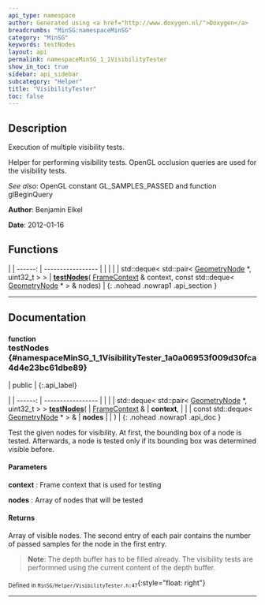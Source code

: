 ```yaml
---
api_type: namespace
author: Generated using <a href="http://www.doxygen.nl/">Doxygen</a>
breadcrumbs: "MinSG:namespaceMinSG"
category: "MinSG"
keywords: testNodes
layout: api
permalink: namespaceMinSG_1_1VisibilityTester
show_in_toc: true
sidebar: api_sidebar
subcategory: "Helper"
title: "VisibilityTester"
toc: false
---
```


## Description

Execution of multiple visibility tests.

Helper for performing visibility tests. OpenGL occlusion queries are used for the visibility tests.



*See also*: OpenGL constant GL_SAMPLES_PASSED and function glBeginQuery



**Author**: Benjamin Eikel



**Date**: 2012-01-16





## Functions

|
| ------: | ----------------- |
|  | |
| std::deque< std::pair< [GeometryNode](classMinSG_1_1GeometryNode) *, uint32_t > > | **[testNodes](#namespaceMinSG_1_1VisibilityTester_1a0a06953f009d30fca4d4e23bc61dbe89)**( [FrameContext](classMinSG_1_1FrameContext) & context, const std::deque< [GeometryNode](classMinSG_1_1GeometryNode) * > & nodes) |
{: .nohead .nowrap1 .api_section }


-------------------------------------------------------------------

## Documentation

### <small>function</small><br/> testNodes {#namespaceMinSG_1_1VisibilityTester_1a0a06953f009d30fca4d4e23bc61dbe89}

| public |
{:.api_label}

|
| ------: | ----------------- |
|  |
| std::deque< std::pair< [GeometryNode](classMinSG_1_1GeometryNode) *, uint32_t > > **[testNodes](#namespaceMinSG_1_1VisibilityTester_1a0a06953f009d30fca4d4e23bc61dbe89)**( |  [FrameContext](classMinSG_1_1FrameContext) & | **context**, |
| | const std::deque< [GeometryNode](classMinSG_1_1GeometryNode) * > & | **nodes** |
|   ) |
{: .nohead .nowrap1 .api_doc }



Test the given nodes for visibility. At first, the bounding box of a node is tested. Afterwards, a node is tested only if its bounding box was determined visible before.


#### Parameters
**context**
:  Frame context that is used for testing



**nodes**
:  Array of nodes that will be tested




#### Returns
Array of visible nodes. The second entry of each pair contains the number of passed samples for the node in the first entry.


> **Note**: The depth buffer has to be filled already. The visibility tests are performned using the current content of the depth buffer.






<sub>Defined in `MinSG/Helper/VisibilityTester.h:47`</sub>{:style="float: right"}

-------------------------------------------------------------------

